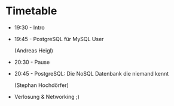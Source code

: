 # Timetable

* 19:30 - Intro
* 19:45 - PostgreSQL für MySQL User

   (Andreas Heigl)
* 20:30 - Pause
* 20:45 - PostgreSQL: Die NoSQL Datenbank die niemand kennt

   (Stephan Hochdörfer)
* Verlosung & Networking ;)
